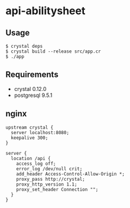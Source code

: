 # api-abilitysheet

## Usage

```
$ crystal deps
$ crystal build --release src/app.cr
$ ./app
```

## Requirements

- crystal 0.12.0
- postgresql 9.5.1

## nginx

```
upstream crystal {
  server localhost:8080;
  keepalive 300;
}

server {
  location /api {
    access_log off;
    error_log /dev/null crit;
    add_header Access-Control-Allow-Origin *;
    proxy_pass http://crystal;
    proxy_http_version 1.1;
    proxy_set_header Connection ""; 
  }
}
```